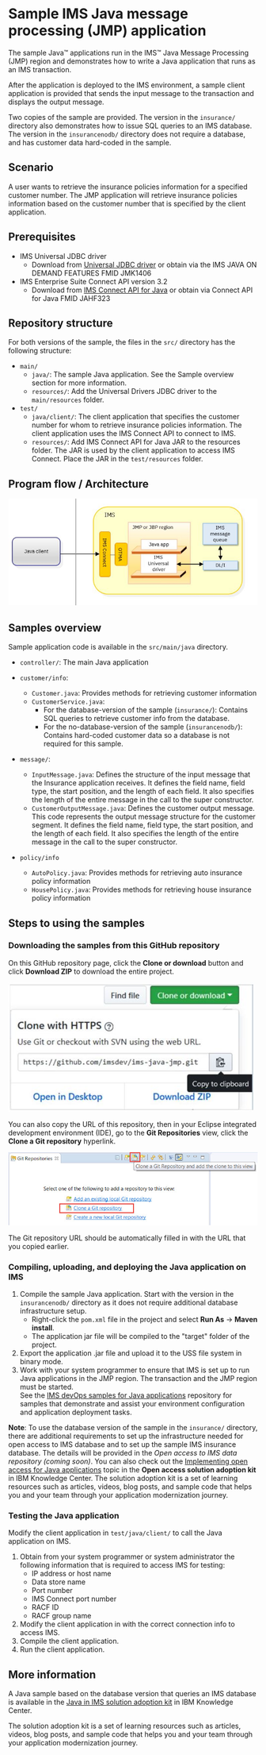 # Sample IMS Java message processing (JMP) application

The sample Java™ applications run in the IMS™ Java Message Processing (JMP) region and demonstrates how to write a Java application that runs as an IMS transaction. 

After the application is deployed to the IMS environment, a sample client application is provided that sends the input message to the transaction and displays the output message.

Two copies of the sample are provided. The version in the `insurance/` directory also demonstrates how to issue SQL queries to an IMS database. The version in the `insurancenodb/` directory does not require a database, and has customer data hard-coded in the sample.

## Scenario
A user wants to retrieve the insurance policies information for a specified customer number. The JMP application will retrieve insurance policies information based on the customer number that is specified by the client application. 

## Prerequisites
* IMS Universal JDBC driver
  * Download from [Universal JDBC driver](https://www-01.ibm.com/marketing/iwm/iwm/web/download.do?source=swg-imsUD&pageType=urx&S_PKG=dlUD) or obtain via the IMS JAVA ON DEMAND FEATURES FMID JMK1406
* IMS Enterprise Suite Connect API version 3.2
  * Download from [IMS Connect API for Java](https://www-01.ibm.com/marketing/iwm/iwm/web/pickUrxNew.do?source=swg-imsentersuite32) or obtain via Connect API for Java FMID JAHF323
 
## Repository structure
For both versions of the sample, the files in the `src/` directory has the following structure:

* `main/`
  * `java/`: The sample Java application. See the Sample overview section for more information.
  * `resources/`: Add the Universal Drivers JDBC driver to the `main/resources` folder.
* `test/`
  * `java/client/`: The client application that specifies the customer number for whom to retrieve insurance policies information. The client application uses the IMS Connect API to connect to IMS. 
  * `resources/`: Add IMS Connect API for Java JAR to the resources folder. The JAR is used by the client application to access IMS Connect.  Place the JAR in the `test/resources` folder.
 
## Program flow / Architecture
![flowdiagram](./media/javainims.jpg)


## Samples overview
Sample application code is available in the `src/main/java` directory.

* `controller/`: The main Java application
* `customer/info`: 
  * `Customer.java`: Provides methods for retrieving customer information 
  * `CustomerService.java`: 
     * For the database-version of the sample (`insurance/`): Contains SQL queries to retrieve customer info from the database.
	 * For the no-database-version of the sample (`insurancenodb/`): Contains hard-coded customer data so a database is not required for this sample.

* `message/`:  
  * `InputMessage.java`: Defines the structure of the input message that the Insurance application receives. It  defines the field name, field type, the start position, and the length of each field. It also specifies the length of the entire message in the call to the super constructor.
  * `CustomerOutputMessage.java`:  Defines the customer output message. This code represents the output message structure for the customer segment. It defines the field name, field type, the start position, and the length of each field. It also specifies the length of the entire message in the call to the super constructor.

* `policy/info`
  * `AutoPolicy.java`: Provides methods for retrieving auto insurance policy information
  * `HousePolicy.java`: Provides methods for retrieving house insurance policy information


## Steps to using the samples

### Downloading the samples from this GitHub repository
On this GitHub repository page, click the **Clone or download** button and click **Download ZIP** to download the entire project. 

![downloadorclone](./media/downloadclone.jpg)

You can also copy the URL of this repository, then in your Eclipse integrated development environment (IDE), go to the **Git Repositories** view, click the **Clone a Git repository** hyperlink.

![clonerepo](./media/clonerepo.jpg)

The Git repository URL should be automatically filled in with the URL that you copied earlier.
   

### Compiling, uploading, and deploying the Java application on IMS

1. Compile the sample Java application. Start with the version in the `insurancenodb/` directory as it does not require additional database infrastructure setup.
    * Right-click the `pom.xml` file in the project and select **Run As** -> **Maven install**.
    * The application jar file will be compiled to the "target" folder of the project. 
2. Export the application .jar file and upload it to the USS file system in binary mode.
3. Work with your system programmer to ensure that IMS is set up to run Java applications in the JMP region.  The transaction and the JMP region must be started.  
   See the [IMS devOps samples for Java applications](https://github.com/imsdev/ims-devops-java) repository for samples that demonstrate and assist your environment configuration and application deployment tasks.

**Note**: To use the database version of the sample in the `insurance/` directory, there are additional requirements to set up the infrastructure needed for open access to IMS database and to set up the sample IMS insurance database. 
The details will be provided in the <i>Open access to IMS data repository (coming soon)</i>. You can also check out the [Implementing open access for Java applications](https://www.ibm.com/support/knowledgecenter/SSEPH2_14.1.0/com.ibm.ims14.doc.sk/ims_openacc_getstart.htm) topic in the **Open access solution adoption kit** in IBM Knowledge Center. 
The solution adoption kit is a set of learning resources such as articles, videos, blog posts, and sample code that helps you and your team through your application modernization journey.

### Testing the Java application
Modify the client application in `test/java/client/` to call the Java application on IMS.

1. Obtain from your system programmer or system administrator the following information that is required to access IMS for testing:
   * IP address or host name
   * Data store name
   * Port number
   * IMS Connect port number
   * RACF ID
   * RACF group name
5. Modify the client application in with the correct connection info to access IMS.
6. Compile the client application.
7. Run the client application.

## More information
A Java sample based on the database version that queries an IMS database is available in the [Java in IMS solution adoption kit](https://www.ibm.com/support/knowledgecenter/en/SSEPH2_14.1.0/com.ibm.ims14.doc.sk/ims_apmdovr.htm) in IBM Knowledge Center. 

The solution adoption kit is a set of learning resources such as articles, videos, blog posts, and sample code that helps you and your team through your application modernization journey. 
